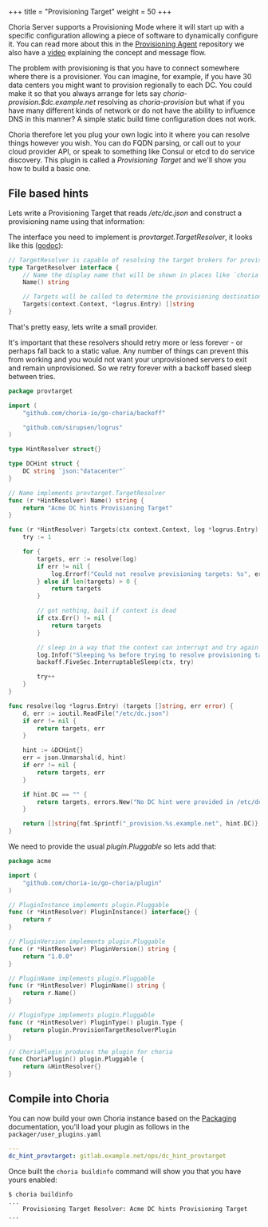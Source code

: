 +++
title = "Provisioning Target"
weight = 50
+++

Choria Server supports a Provisioning Mode where it will start up with a specific configuration allowing a piece of software to dynamically configure it. You can read more about this in the [Provisioning Agent](https://github.com/choria-io/provisioning-agent) repository we also have a [video](https://youtu.be/7sGHf55_OQM) explaining the concept and message flow.

The problem with provisioning is that you have to connect somewhere where there is a provisioner. You can imagine, for example, if you have 30 data centers you might want to provision regionally to each DC. You could make it so that you always arrange for lets say *choria-provision.$dc.example.net* resolving as *choria-provision* but what if you have many different kinds of network or do not have the ability to influence DNS in this manner? A simple static build time configuration does not work.

Choria therefore let you plug your own logic into it where you can resolve things however you wish.  You can do FQDN parsing, or call out to your cloud provider API, or speak to something like Consul or etcd to do service discovery. This plugin is called a *Provisioning Target* and we'll show you how to build a basic one.

## File based hints

Lets write a Provisioning Target that reads */etc/dc.json* and construct a provisioning name using that information:

The interface you need to implement is *provtarget.TargetResolver*, it looks like this ([godoc](https://godoc.org/github.com/choria-io/go-choria/provtarget)):

```go
// TargetResolver is capable of resolving the target brokers for provisioning into list of strings in the format host:port
type TargetResolver interface {
	// Name the display name that will be shown in places like `choria buildinfo`
	Name() string

	// Targets will be called to determine the provisioning destination
	Targets(context.Context, *logrus.Entry) []string
}
```

That's pretty easy, lets write a small provider.

It's important that these resolvers should retry more or less forever - or perhaps fall back to a static value.  Any number of things can prevent this from working and you would not want your unprovisioned servers to exit and remain unprovisioned. So we retry forever with a backoff based sleep between tries.

```go
package provtarget

import (
	"github.com/choria-io/go-choria/backoff"

	"github.com/sirupsen/logrus"
)

type HintResolver struct{}

type DCHint struct {
	DC string `json:"datacenter"`
}

// Name implements provtarget.TargetResolver
func (r *HintResolver) Name() string {
	return "Acme DC hints Provisioning Target"
}

func (r *HintResolver) Targets(ctx context.Context, log *logrus.Entry) (targets []string) {
	try := 1

	for {
		targets, err := resolve(log)
		if err != nil {
			log.Errorf("Could not resolve provisioning targets: %s", err)
		} else if len(targets) > 0 {
			return targets
		}

		// got nothing, bail if context is dead
		if ctx.Err() != nil {
			return targets
		}

		// sleep in a way that the context can interrupt and try again
		log.Infof("Sleeping %s before trying to resolve provisioning target again", backoff.FiveSec.Duration(try))
		backoff.FiveSec.InterruptableSleep(ctx, try)

		try++
	}
}

func resolve(log *logrus.Entry) (targets []string, err error) {
	d, err := ioutil.ReadFile("/etc/dc.json")
	if err != nil {
		return targets, err
	}

	hint := &DCHint{}
	err = json.Unmarshal(d, hint)
	if err != nil {
		return targets, err
	}

	if hint.DC == "" {
		return targets, errors.New("No DC hint were provided in /etc/dc.json")
	}

	return []string{fmt.Sprintf("_provision.%s.example.net", hint.DC)}, nil
}
```

We need to provide the usual *plugin.Pluggable* so lets add that:

```go
package acme

import (
	"github.com/choria-io/go-choria/plugin"
)

// PluginInstance implements plugin.Pluggable
func (r *HintResolver) PluginInstance() interface{} {
	return r
}

// PluginVersion implements plugin.Pluggable
func (r *HintResolver) PluginVersion() string {
	return "1.0.0"
}

// PluginName implements plugin.Pluggable
func (r *HintResolver) PluginName() string {
	return r.Name()
}

// PluginType implements plugin.Pluggable
func (r *HintResolver) PluginType() plugin.Type {
	return plugin.ProvisionTargetResolverPlugin
}

// ChoriaPlugin produces the plugin for choria
func ChoriaPlugin() plugin.Pluggable {
	return &HintResolver{}
}
```

## Compile into Choria

You can now build your own Choria instance based on the [Packaging](../packaging) documentation, you'll load your plugin as follows in the `packager/user_plugins.yaml`

```yaml
---
dc_hint_provtarget: gitlab.example.net/ops/dc_hint_provtarget
```

Once built the `choria buildinfo` command will show you that you have yours enabled:

```bash
$ choria buildinfo
...
    Provisioning Target Resolver: Acme DC hints Provisioning Target
...
```